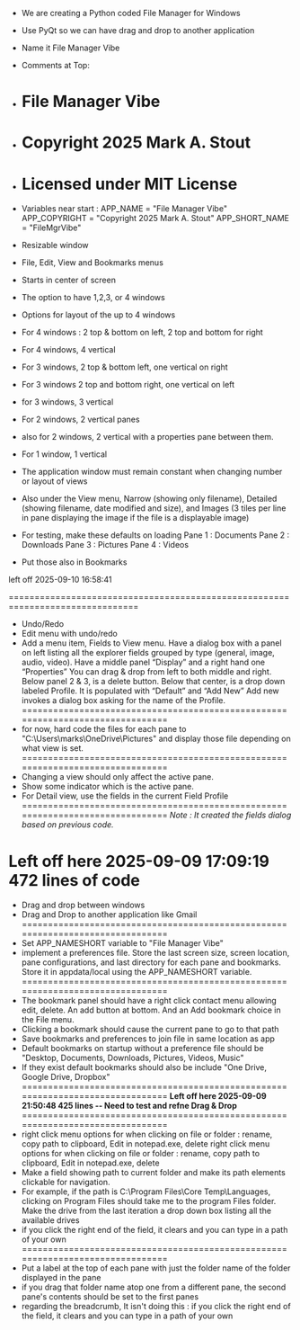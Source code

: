 * We are creating a Python coded File Manager for Windows
* Use PyQt so we can have drag and drop to another application
* Name it File Manager Vibe
* Comments at Top:
* # File Manager Vibe
* # Copyright 2025 Mark A. Stout
* # Licensed under MIT License
* Variables near start :
   APP_NAME = "File Manager Vibe"
   APP_COPYRIGHT = "Copyright 2025 Mark A. Stout"
   APP_SHORT_NAME = "FileMgrVibe"
* Resizable window
* File, Edit, View and Bookmarks menus
* Starts in center of screen
* The option to have 1,2,3, or 4 windows
* Options for layout of the up to 4 windows
* For 4 windows : 2 top & bottom on left, 2 top and bottom for right
* For 4 windows, 4 vertical
* For 3 windows, 2 top & bottom left, one vertical on right
* For 3 windows 2 top and bottom right, one vertical on left
* for 3 windows, 3 vertical
* For 2 windows, 2 vertical panes
* also for 2 windows, 2 vertical with a properties pane between them.
* For 1 window, 1 vertical
* The application window must remain constant when changing number or layout of views
* Also under the View menu, Narrow (showing only filename), Detailed (showing filename, date modified and size), and Images (3 tiles per line in pane displaying the image if the file is a displayable image)

* For testing, make these defaults on loading 
   Pane 1 : Documents
   Pane 2 : Downloads
   Pane 3 : Pictures
   Pane 4 : Videos
* Put those also in Bookmarks


left off 2025-09-10 16:58:41

===============================================================================
* Undo/Redo
* Edit menu with undo/redo
* Add a menu item, Fields to View menu. Have a dialog box with a panel on left listing all the explorer fields grouped by type (general, image, audio, video).  Have a middle panel “Display” and a right hand one “Properties”  You can drag & drop from left to both middle and right.  Below panel 2 & 3, is a delete button.  Below that center, is a drop down labeled Profile. It is populated with “Default” and “Add New” Add new invokes a dialog box asking for the name of the Profile.
===============================================================================
* for now, hard code the files for each pane to "C:\Users\marks\OneDrive\Pictures" and display those file depending on what view is set.
===============================================================================
* Changing a view should only affect the active pane.
* Show some indicator which is the active pane.
* For Detail view, use the fields in the current Field Profile
===============================================================================
*Note : It created the fields dialog based on previous code.*

Left off here 2025-09-09 17:09:19 472 lines of code
===============================================================================
* Drag and drop between windows
* Drag and Drop to another application like Gmail
===============================================================================
* Set APP_NAMESHORT variable to "File Manager Vibe"
* implement a preferences file. Store the last screen size, screen location, pane configurations, and last directory for each pane and bookmarks.  Store it in appdata/local using the APP_NAMESHORT variable.
===============================================================================
* The bookmark panel should have a right click contact menu allowing edit, delete. An add button at bottom. And an Add bookmark choice in the File menu.
* Clicking a bookmark should cause the current pane to go to that path
* Save bookmarks and preferences to join file in same location as app
* Default bookmarks on startup without a preference file should be "Desktop, Documents, Downloads, Pictures, Videos, Music"
* If they exist default bookmarks should also be include "One Drive, Google Drive, Dropbox"
===============================================================================
**Left off here 2025-09-09 21:50:48 425 lines -- Need to test and refne Drag & Drop**
===============================================================================
* right click menu options for when clicking on file or folder : rename, copy path to clipboard, Edit in notepad.exe, delete
right click menu options for when clicking on file or folder : rename, copy path to clipboard, Edit in notepad.exe, delete
* Make a field showing path to current folder and make its path elements clickable for navigation.
* For example, if the path is C:\Program Files\Core Temp\Languages, clicking on Program Files should take me to the program Files folder.
   Make the drive from the last iteration a drop down box listing all the available drives
* if you click the right end of the field, it clears and you can type in a path of your own
===============================================================================
* Put a label at the top of each pane with just the folder name of the folder displayed in the pane
* if you drag that folder name atop one from a different pane, the second pane's contents should be set to the first panes
* regarding the breadcrumb, It isn't doing this : if you click the right end of the field, it clears and you can type in a path of your own



